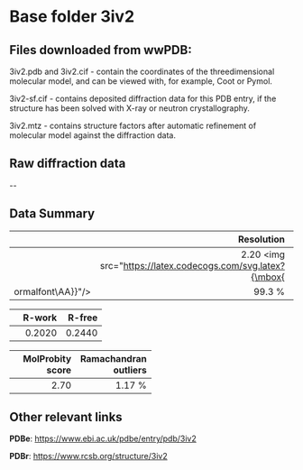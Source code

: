 # Base folder 3iv2

## Files downloaded from wwPDB:

3iv2.pdb and 3iv2.cif - contain the coordinates of the threedimensional molecular model, and can be viewed with, for example, Coot or Pymol.

3iv2-sf.cif - contains deposited diffraction data for this PDB entry, if the structure has been solved with X-ray or neutron crystallography.

3iv2.mtz - contains structure factors after automatic refinement of molecular model against the diffraction data.

## Raw diffraction data

--<br> 

## Data Summary
|   | Resolution | Completeness| I/sigma |
|---|-------------:|----------------:|--------------:|
|   |2.20 <img src="https://latex.codecogs.com/svg.latex?{\mbox{
ormalfont\AA}}"/>|99.3  %|<img width=50/>20.90|

|   | **R-work**| **R-free**   
|---|-------------:|----------------:|           
||0.2020|0.2440|

|   |**MolProbity<br>score**| **Ramachandran<br>outliers** 
|---|-------------:|----------------:|
||2.70|1.17 %|

## Other relevant links 
**PDBe**:  https://www.ebi.ac.uk/pdbe/entry/pdb/3iv2
 
**PDBr**: https://www.rcsb.org/structure/3iv2 


